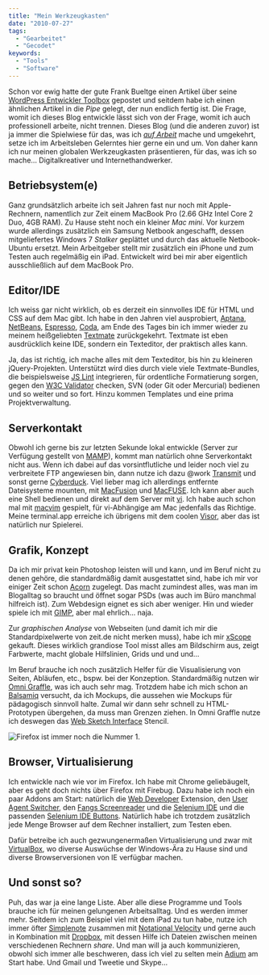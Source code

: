 ```yaml
---
title: "Mein Werkzeugkasten"
date: "2010-07-27"
tags:
  - "Gearbeitet"
  - "Gecodet"
keywords:
  - "Tools"
  - "Software"
---
```


Schon vor ewig hatte der gute Frank Bueltge einen Artikel über seine [WordPress Entwickler Toolbox](http://bueltge.de/meine-wordpress-entwickler-toolbox/1037/) gepostet und seitdem habe ich einen ähnlichen Artikel in die _Pipe_ gelegt, der nun endlich fertig ist. Die Frage, womit ich dieses Blog entwickle lässt sich von der Frage, womit ich auch professionell arbeite, nicht trennen. Dieses Blog (und die anderen zuvor) ist ja immer die Spielwiese für das, was ich [_auf Arbeit_](http://www.zeit.de) mache und umgekehrt, setze ich im Arbeitsleben Gelerntes hier gerne ein und um. Von daher kann ich nur meinen globalen Werkzeugkasten präsentieren, für das, was ich so mache… Digitalkreativer und Internethandwerker.

## Betriebsystem(e)

Ganz grundsätzlich arbeite ich seit Jahren fast nur noch mit Apple-Rechnern, namentlich zur Zeit einem MacBook Pro (2.66 GHz Intel Core 2 Duo, 4GB RAM). Zu Hause steht noch ein kleiner _Mac mini_. Vor kurzem wurde allerdings zusätzlich ein Samsung Netbook angeschafft, dessen mitgeliefertes Windows 7 _Stalker_ geplättet und durch das aktuelle Netbook-Ubuntu ersetzt. Mein Arbeitgeber stellt mir zusätzlich ein iPhone und zum Testen auch regelmäßig ein iPad. Entwickelt wird bei mir aber eigentlich ausschließlich auf dem MacBook Pro.

## Editor/IDE

Ich weiss gar nicht wirklich, ob es derzeit ein sinnvolles IDE für HTML und CSS auf dem Mac gibt. Ich habe in den Jahren viel ausprobiert, [Aptana](http://www.aptana.com/), [NetBeans](http://netbeans.org/index.html), [Espresso](http://macrabbit.com/espresso/), [Coda](http://www.panic.com/coda/), am Ende des Tages bin ich immer wieder zu meinem heißgeliebten [Textmate](http://macromates.com/) zurückgekehrt. Textmate ist eben ausdrücklich keine IDE, sondern ein Texteditor, der praktisch alles kann.

Ja, das ist richtig, ich mache alles mit dem Texteditor, bis hin zu kleineren jQuery-Projekten. Unterstützt wird dies durch viele viele Textmate-Bundles, die beispielsweise [JS Lint](http://www.jslint.com/) integrieren, für ordentliche Formatierung sorgen, gegen den [W3C Validator](http://validator.w3.org/) checken, SVN (oder Git oder Mercurial) bedienen und so weiter und so fort. Hinzu kommen Templates und eine prima Projektverwaltung.

## Serverkontakt

Obwohl ich gerne bis zur letzten Sekunde lokal entwickle (Server zur Verfügung gestellt von [MAMP](http://www.mamp.info/de/index.html)), kommt man natürlich ohne Serverkontakt nicht aus. Wenn ich dabei auf das vorsintflutliche und leider noch viel zu verbreitete FTP angewiesen bin, dann nutze ich dazu @work [Transmit](http://www.panic.com/transmit/) und sonst gerne [Cyberduck](http://cyberduck.de/). Viel lieber mag ich allerdings entfernte Dateisysteme mounten, mit [MacFusion](http://www.macfusionapp.org/) und [MacFUSE](http://code.google.com/p/macfuse/). Ich kann aber auch eine Shell bedienen und direkt auf dem Server mit [vi](http://de.wikipedia.org/wiki/Vi). Ich habe auch schon mal mit [macvim](http://code.google.com/p/macvim/) gespielt, für vi-Abhängige am Mac jedenfalls das Richtige. Meine terminal.app erreiche ich übrigens mit dem coolen [Visor](http://visor.binaryage.com/), aber das ist natürlich nur Spielerei.

## Grafik, Konzept

Da ich mir privat kein Photoshop leisten will und kann, und im Beruf nicht zu denen gehöre, die standardmäßig damit ausgestattet sind, habe ich mir vor einiger Zeit schon [Acorn](http://flyingmeat.com/acorn/) zugelegt. Das macht zumindest alles, was man im Blogalltag so braucht und öffnet sogar PSDs (was auch im Büro manchmal hilfreich ist). Zum Webdesign eignet es sich aber weniger. Hin und wieder spiele ich mit [GIMP](http://www.gimp.org/macintosh/), aber mal ehrlich… naja.

Zur _graphischen Analyse_ von Webseiten (und damit ich mir die Standardpixelwerte von zeit.de nicht merken muss), habe ich mir [xScope](http://iconfactory.com/software/xscope) gekauft. Dieses wirklich grandiose Tool misst alles am Bildschirm aus, zeigt Farbwerte, macht globale Hilfslinien, Grids und und und…

Im Beruf brauche ich noch zusätzlich Helfer für die Visualisierung von Seiten, Abläufen, etc., bspw. bei der Konzeption. Standardmäßig nutzen wir [Omni Graffle](http://www.omnigroup.com/products/omnigraffle/), was ich auch sehr mag. Trotzdem habe ich mich schon an [Balsamiq](http://www.balsamiq.com/products/mockups) versucht, da ich Mockups, die aussehen wie Mockups für pädagogisch sinnvoll halte. Zumal wir dann sehr schnell zu HTML-Prototypen übergehen, da muss man Grenzen ziehen. In Omni Graffle nutze ich deswegen das [Web Sketch Interface](http://graffletopia.com/stencils/459) Stencil.

![Firefox ist immer noch die Nummer 1.](/images/codecandies/screen1.jpg)

## Browser, Virtualisierung

Ich entwickle nach wie vor im Firefox. Ich habe mit Chrome geliebäugelt, aber es geht doch nichts über Firefox mit Firebug. Dazu habe ich noch ein paar Addons am Start: natürlich die [Web Developer](https://addons.mozilla.org/de/firefox/addon/60/) Extension, den [User Agent Switcher](https://addons.mozilla.org/de/firefox/addon/59/), den [Fangs Screenreader](https://addons.mozilla.org/de/firefox/addon/402/) und die [Selenium IDE](https://addons.mozilla.org/en-US/firefox/addon/2079/) und die passenden [Selenium IDE Buttons](https://addons.mozilla.org/de/firefox/addon/46131/). Natürlich habe ich trotzdem zusätzlich jede Menge Browser auf dem Rechner installiert, zum Testen eben.

Dafür betreibe ich auch gezwungenermaßen Virtualisierung und zwar mit [VirtualBox](http://www.virtualbox.org/), wo diverse Auswüchse der Windows-Ära zu Hause sind und diverse Browserversionen von IE verfügbar machen.

## Und sonst so?

Puh, das war ja eine lange Liste. Aber alle diese Programme und Tools brauche ich für meinen gelungenen Arbeitsalltag. Und es werden immer mehr. Seitdem ich zum Beispiel viel mit dem iPad zu tun habe, nutze ich immer öfter [Simplenote](http://simplenoteapp.com/) zusammen mit [Notational Velocity](http://notational.net/) und gerne auch in Kombination mit [Dropbox](https://www.dropbox.com/), mit dessen Hilfe ich Dateien zwischen meinen verschiedenen Rechnern _share_. Und man will ja auch kommunizieren, obwohl sich immer alle beschweren, dass ich viel zu selten mein [Adium](http://adium.im/) am Start habe. Und Gmail und Tweetie und Skype…
